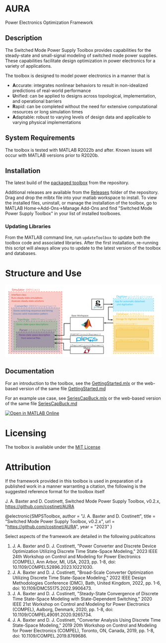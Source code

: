 # AURA
Power Electronics Optimization Framework

## Description
The Switched Mode Power Supply Toolbox provides capabilities for the steady-state and small-signal modeling of switched mode power supplies.  These capabilities facilitate design optimization in power electronics for a variety of applications.  

The toolbox is designed to model power electronics in a manner that is 
- **A**ccurate: integrates nonlinear behaviors to result in non-idealized predictions of real-world performance
- **U**nified: can be applied to designs across topological, implementation, and operational barriers
- **R**apid: can be completed without the need for extensive computational resources or long simulation times
- **A**daptable: robust to varying levels of design data and applicable to varying physical implementations

## System Requirements
The toolbox is tested with MATLAB R2022b and after.  Known issues will occur with MATLAB versions prior to R2020b.  

## Installation
The latest build of the [packaged toolbox](https://github.com/costinet/AURA/releases/latest/download/Switched.Mode.Power.Supply.Toolbox.mltbx) from the repository.

Additional releases are available from the [Releases](https://github.com/costinet/AURA/releases) folder of the repository.  Drag and drop the mlbtx file into your matlab workspace to install.  To view the installed files, uninstall, or manage the installation of the toolbox, go to MATLAB Home->Add-Ons->Manage Add-Ons and find "Switched Mode Power Supply Toolbox" in your list of installed toolboxes.

### Updating Libraries

From the MATLAB command line, run `updateToolbox` to update both the toolbox code and associated libraries.  After the first installation, re-running this script will always allow you to update to the latest version of the toolbox and databases.

# Structure and Use

![image_0.png](https://github.com/costinet/AURA/blob/master/state%20space%20analysis/doc/images/gettingStartedImages/ToolboxStructure.png)

## Documentation
For an introduction to the toolbox, see the [GettingStarted.mlx](https://github.com/costinet/AURA/blob/master/state%20space%20analysis/doc/GettingStarted.mlx) or the web-based version of the same file [GettingStarted.md](https://github.com/costinet/AURA/blob/master/GettingStarted.md)

For an example use case, see [SeriesCapBuck.mlx](https://github.com/costinet/AURA/blob/master/state%20space%20analysis/doc/examples/SeriesCapBuck/SweepSeriesCapBuck.mlx) or the web-based version of the same file [SeriesCapBuck.md](https://github.com/costinet/AURA/blob/master/state%20space%20analysis/doc/examples/SeriesCapBuck/SweepSeriesCapBuck.md)

[![Open in MATLAB Online](https://www.mathworks.com/images/responsive/global/open-in-matlab-online.svg)](https://matlab.mathworks.com/open/github/v1?repo=costinet/AURA&project=state%20space%20analysis/Toolbox/AURA.prj&file=state%20space%20analysis/doc/GettingStarted.mlx)

# Licensing

The toolbox is available under the [MIT License](https://github.com/costinet/AURA/blob/master/LICENSE.txt)

# Attribution

If the framework provided in this toolbox is used in preparation of a published work in a manner warranting a citation, the following is the suggested reference format for the toolbox itself

J. A. Baxter and D. Costinett, Switched Mode Power Supply Toolbox, v0.2.x, https://github.com/costinet/AURA

\@electronic{SMPSToolbox,
  author        = "J. A. Baxter and D. Costinett",
  title         = "Switched Mode Power Supply Toolbox, v0.2.x",
  url           = "https://github.com/costinet/AURA",
  year          = "2023"
}

Select aspects of the framework are detailed in the following publicaitons

   1.  J. A. Baxter and D. J. Costinett, "Power Converter and Discrete Device Optimization Utilizing Discrete Time State-Space Modeling," 2023 IEEE 24th Workshop on Control and Modeling for Power Electronics (COMPEL), Ann Arbor, MI, USA, 2023, pp. 1-8, doi: 10.1109/COMPEL52896.2023.10221030. 
   1.  J. A. Baxter and D. J. Costinett, "Broad-Scale Converter Optimization Utilizing Discrete Time State-Space Modeling," 2022 IEEE Design Methodologies Conference (DMC), Bath, United Kingdom, 2022, pp. 1-6, doi: 10.1109/DMC55175.2022.9906473. 
   1.  J. A. Baxter and D. J. Costinett, "Steady-State Convergence of Discrete Time State-Space Modeling with State-Dependent Switching," 2020 IEEE 21st Workshop on Control and Modeling for Power Electronics (COMPEL), Aalborg, Denmark, 2020, pp. 1-8, doi: 10.1109/COMPEL49091.2020.9265734. 
   1.  J. A. Baxter and D. J. Costinett, "Converter Analysis Using Discrete Time State-Space Modeling," 2019 20th Workshop on Control and Modeling for Power Electronics (COMPEL), Toronto, ON, Canada, 2019, pp. 1-8, doi: 10.1109/COMPEL.2019.8769686. 

<!--
## SMPSim()
## Methods

### steadyState()
Finds periodic steady-state of the switched circuit without consideration of state-dependent switching actions (e.g. diodes)
### findValidSteadyState()
Iterates steady-state solution to find a valid solution considering state-dependent switching actions
### ssAvgs()
Returns the average values of all states and outputs over one period of the current steady-state solution
### plotAllStates()
Plots all states of the circuit over one period of the current steady-state solution
### plotAllOutputs()
Plots all outputs of the circuit over one period of the current steady-state solution
### SS_WF_Reconstruct()
Generates full waveforms with fine timestep for all states and outputs
### sigLoc()
Returns index into output, input, state, or switch vector for a specified signal name
### findSSTF()
(*experimental*) Finds small-signal transfer function from a specified time interval to all states at the end of the period



## Properties
### Xs 
Current steady-state solution e.g. as solved by SteadyState
### converter 
link to a SMPSconverter class object specifying the converter
### As 
3-dimensional matrix of values for Ai, where As(:,:,i) is the 2D square matrix Ai during the ith interval.
### Bs 
3-dimensional matrix of values for Bi, where Bs(:,:,i) is the 2D matrix/vector Bi during the ith interval.
### Cs 
3-dimensional matrix of values for Ci, where Cs(:,:,i) is the 2D square matrix Ci during the ith interval.  
### Ds 
3-dimensional matrix of values for Di, where Ds(:,:,i) is the 2D vector Di during the ith interval.
### Is 
3-dimensional matrix of values for Ii, where Is(:,:,i) is the 2D vector Ii during the ith interval.
### topology 
link to a SMPStopology class object specifying the converter topology
### stateNames 
Cell array with names of states ordered to correspond to their order in Xs
### outputNames 
Cell array with names of outputs ordered to correspond to their order in Y
### switchNames 
Cell array with names of switches ordered to correspond to their order in the SMPSconverter swvec
### inputNames  
Cell array with names of inputs ordered to correspond to their order in u
### ts 
ts is a vector of the time durations of each inverval
### u 
u is the (assumed constant within each interval) independent input vector
### swvec 
swvec is a matrix of binary switch states.  swvec(i,j) is the on/off status of switch i during time interval j
### Ys 
Outputs at current steady-state solution
### YsEnd 
Outputs at the end of each subinterval for current steady-state solution


## SMPSconverter()
## Methods
### setSwitchingPattern()
Sets the modulation pattern, consisting of both switching state of each switching element and the time duration of each interval

## Properties


## SMPStopology()
## Methods
### loadCircuit()

## Properties
### circuitParser
### constraints
### labels
### sourcefn


## AURAdb()
## Methods
### sync()

## Properties
### transistors
### inductors
Not yet implemented
### capacitors
Not yet implemented
### cores
Not yet implemented
### wires
Not yet implemented
### topologies
Not yet implemented

-->
